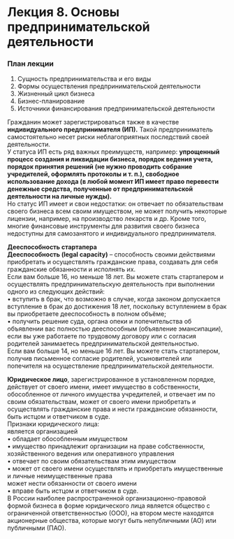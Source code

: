 # Лекция 8. Основы предпринимательской деятельности
### План лекции
1. Сущность предпринимательства и его виды
2. Формы осуществления предпринимательской деятельности
3. Жизненный цикл бизнеса
4. Бизнес-планирование
5. Источники финансирования предпринимательской деятельности


Гражданин может зарегистрироваться также в качестве **индивидуального
предпринимателя (ИП).** Такой предприниматель самостоятельно несет риски
неблагоприятных последствий своей деятельности.  
У статуса ИП есть ряд важных преимуществ, например: **упрощенный
процесс создания и ликвидации бизнеса, порядок ведения учета, порядок
принятия решений (не нужно проводить собрание учредителей, оформлять
протоколы и т. п.), свободное использование дохода (в любой момент ИП
имеет право перевести денежные средства, полученные от
предпринимательской деятельности на личные нужды).**  
Но статус ИП имеет и свои недостатки: он отвечает по обязательствам
своего бизнеса всем своим имуществом, не может получить некоторые
лицензии, например, на производство лекарств и др. Кроме того, многие
финансовые инструменты для развития своего бизнеса недоступны для
самозанятого и индивидуального предпринимателя.

**Дееспособность стартапера**  
**Дееспособность (legal capacity)** –
способность своими действиями
приобретать и осуществлять
гражданские права, создавать
для себя гражданские
обязанности и исполнять их.  
Если вам больше 16, но меньше 18 лет. Вы можете стать
стартапером и осуществлять предпринимательскую
деятельность при выполнении одного из следующих действий:  
• вступить в брак, что возможно в случае, когда законом
допускается вступление в брак до достижения 18 лет,
поскольку
вступлением в брак вы приобретаете дееспособность в
полном объёме;  
• получить решение суда, органа опеки и попечительства об
объявлении вас полностью дееспособным (объявление
эмансипации), если вы уже работаете по трудовому договору
или с согласия родителей занимаетесь предпринимательской
деятельностью.  
Если вам больше 14, но меньше 16 лет. Вы можете стать
стартапером, получив письменное согласие родителей,
усыновителей или попечителя на осуществление предпринимательской
деятельности.



**Юридическое лицо**,
зарегистрированное в установленном порядке, действует от своего имени,
имеет имущество в собственности, обособленное от личного имущества
учредителей, и отвечает им по своим обязательствам, может от своего имени
приобретать и осуществлять гражданские права и нести гражданские
обязанности, быть истцом и ответчиком в суде.  
Признаки юридического лица:  
является организацией  
• обладает обособленным имуществом  
• имущество принадлежит организации на праве собственности, хозяйственного ведения или oneративного управления  
• отвечает по своим обязательствам этим имуществом  
• может от своего имени осуществлять и приобретать имущественные и личные неимущественные права  
может нести обязанности от своего имени  
• вправе быть истцом и ответчиком в суде.  
В России наиболее распространенной организационно-правовой формой
бизнеса в форме юридического лица является общество с ограниченной
ответственностью (ООО), на втором месте находятся акционерные общества,
которые могут быть непубличными (АО) или публичными (ПАО).



